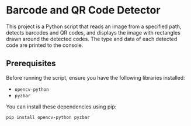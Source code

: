 # Barcode and QR Code Detector

This project is a Python script that reads an image from a specified path, detects barcodes and QR codes, and displays the image with rectangles drawn around the detected codes. The type and data of each detected code are printed to the console.

## Prerequisites

Before running the script, ensure you have the following libraries installed:

- `opencv-python`
- `pyzbar`

You can install these dependencies using pip:

```bash
pip install opencv-python pyzbar
